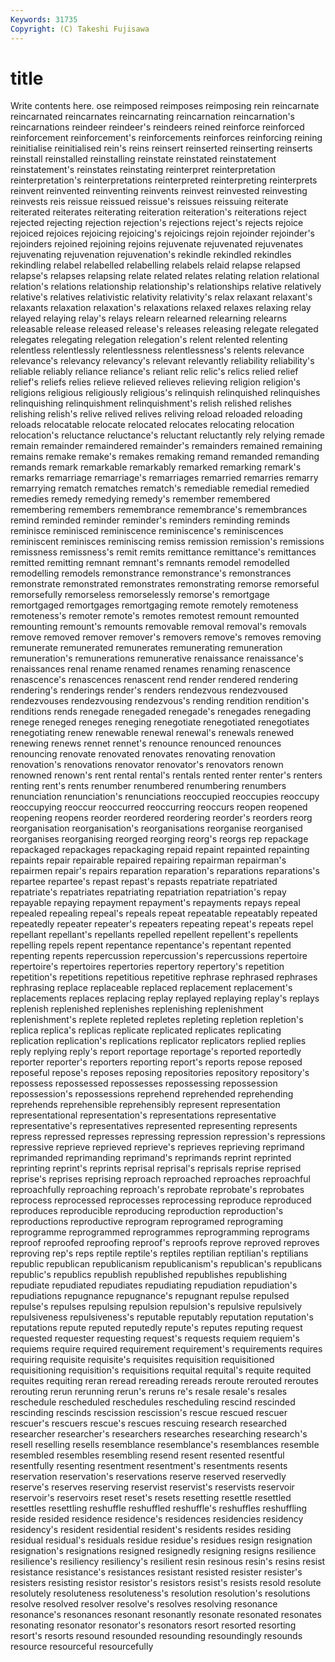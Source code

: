 ```yaml
---
Keywords: 31735 
Copyright: (C) Takeshi Fujisawa
---
```


# title

Write contents here.
ose reimposed reimposes
reimposing rein reincarnate reincarnated reincarnates reincarnating reincarnation reincarnation's reincarnations reindeer
reindeer's reindeers reined reinforce reinforced reinforcement reinforcement's reinforcements reinforces reinforcing
reining reinitialise reinitialised rein's reins reinsert reinserted reinserting reinserts reinstall
reinstalled reinstalling reinstate reinstated reinstatement reinstatement's reinstates reinstating reinterpret reinterpretation
reinterpretation's reinterpretations reinterpreted reinterpreting reinterprets reinvent reinvented reinventing reinvents reinvest
reinvested reinvesting reinvests reis reissue reissued reissue's reissues reissuing reiterate
reiterated reiterates reiterating reiteration reiteration's reiterations reject rejected rejecting rejection
rejection's rejections reject's rejects rejoice rejoiced rejoices rejoicing rejoicing's rejoicings
rejoin rejoinder rejoinder's rejoinders rejoined rejoining rejoins rejuvenate rejuvenated rejuvenates
rejuvenating rejuvenation rejuvenation's rekindle rekindled rekindles rekindling relabel relabelled relabelling
relabels relaid relapse relapsed relapse's relapses relapsing relate related relates
relating relation relational relation's relations relationship relationship's relationships relative relatively
relative's relatives relativistic relativity relativity's relax relaxant relaxant's relaxants relaxation
relaxation's relaxations relaxed relaxes relaxing relay relayed relaying relay's relays
relearn relearned relearning relearns releasable release released release's releases releasing
relegate relegated relegates relegating relegation relegation's relent relented relenting relentless
relentlessly relentlessness relentlessness's relents relevance relevance's relevancy relevancy's relevant relevantly
reliability reliability's reliable reliably reliance reliance's reliant relic relic's relics
relied relief relief's reliefs relies relieve relieved relieves relieving religion
religion's religions religious religiously religious's relinquish relinquished relinquishes relinquishing relinquishment
relinquishment's relish relished relishes relishing relish's relive relived relives reliving
reload reloaded reloading reloads relocatable relocate relocated relocates relocating relocation
relocation's reluctance reluctance's reluctant reluctantly rely relying remade remain remainder
remaindered remainder's remainders remained remaining remains remake remake's remakes remaking
remand remanded remanding remands remark remarkable remarkably remarked remarking remark's
remarks remarriage remarriage's remarriages remarried remarries remarry remarrying rematch rematches
rematch's remediable remedial remedied remedies remedy remedying remedy's remember remembered
remembering remembers remembrance remembrance's remembrances remind reminded reminder reminder's reminders
reminding reminds reminisce reminisced reminiscence reminiscence's reminiscences reminiscent reminisces reminiscing
remiss remission remission's remissions remissness remissness's remit remits remittance remittance's
remittances remitted remitting remnant remnant's remnants remodel remodelled remodelling remodels
remonstrance remonstrance's remonstrances remonstrate remonstrated remonstrates remonstrating remorse remorseful remorsefully
remorseless remorselessly remorse's remortgage remortgaged remortgages remortgaging remote remotely remoteness
remoteness's remoter remote's remotes remotest remount remounted remounting remount's remounts
removable removal removal's removals remove removed remover remover's removers remove's
removes removing remunerate remunerated remunerates remunerating remuneration remuneration's remunerations remunerative
renaissance renaissance's renaissances renal rename renamed renames renaming renascence renascence's
renascences renascent rend render rendered rendering rendering's renderings render's renders
rendezvous rendezvoused rendezvouses rendezvousing rendezvous's rending rendition rendition's renditions rends
renegade renegaded renegade's renegades renegading renege reneged reneges reneging renegotiate
renegotiated renegotiates renegotiating renew renewable renewal renewal's renewals renewed renewing
renews rennet rennet's renounce renounced renounces renouncing renovate renovated renovates
renovating renovation renovation's renovations renovator renovator's renovators renown renowned renown's
rent rental rental's rentals rented renter renter's renters renting rent's
rents renumber renumbered renumbering renumbers renunciation renunciation's renunciations reoccupied reoccupies
reoccupy reoccupying reoccur reoccurred reoccurring reoccurs reopen reopened reopening reopens
reorder reordered reordering reorder's reorders reorg reorganisation reorganisation's reorganisations reorganise
reorganised reorganises reorganising reorged reorging reorg's reorgs rep repackage repackaged
repackages repackaging repaid repaint repainted repainting repaints repair repairable repaired
repairing repairman repairman's repairmen repair's repairs reparation reparation's reparations reparations's
repartee repartee's repast repast's repasts repatriate repatriated repatriate's repatriates repatriating
repatriation repatriation's repay repayable repaying repayment repayment's repayments repays repeal
repealed repealing repeal's repeals repeat repeatable repeatably repeated repeatedly repeater
repeater's repeaters repeating repeat's repeats repel repellant repellant's repellants repelled
repellent repellent's repellents repelling repels repent repentance repentance's repentant repented
repenting repents repercussion repercussion's repercussions repertoire repertoire's repertoires repertories repertory
repertory's repetition repetition's repetitions repetitious repetitive rephrase rephrased rephrases rephrasing
replace replaceable replaced replacement replacement's replacements replaces replacing replay replayed
replaying replay's replays replenish replenished replenishes replenishing replenishment replenishment's replete
repleted repletes repleting repletion repletion's replica replica's replicas replicate replicated
replicates replicating replication replication's replications replicator replicators replied replies reply
replying reply's report reportage reportage's reported reportedly reporter reporter's reporters
reporting report's reports repose reposed reposeful repose's reposes reposing repositories
repository repository's repossess repossessed repossesses repossessing repossession repossession's repossessions reprehend
reprehended reprehending reprehends reprehensible reprehensibly represent representation representational representation's representations
representative representative's representatives represented representing represents repress repressed represses repressing
repression repression's repressions repressive reprieve reprieved reprieve's reprieves reprieving reprimand
reprimanded reprimanding reprimand's reprimands reprint reprinted reprinting reprint's reprints reprisal
reprisal's reprisals reprise reprised reprise's reprises reprising reproach reproached reproaches
reproachful reproachfully reproaching reproach's reprobate reprobate's reprobates reprocess reprocessed reprocesses
reprocessing reproduce reproduced reproduces reproducible reproducing reproduction reproduction's reproductions reproductive
reprogram reprogramed reprograming reprogramme reprogrammed reprogrammes reprogramming reprograms reproof reproofed
reproofing reproof's reproofs reprove reproved reproves reproving rep's reps reptile
reptile's reptiles reptilian reptilian's reptilians republic republican republicanism republicanism's republican's
republicans republic's republics republish republished republishes republishing repudiate repudiated repudiates
repudiating repudiation repudiation's repudiations repugnance repugnance's repugnant repulse repulsed repulse's
repulses repulsing repulsion repulsion's repulsive repulsively repulsiveness repulsiveness's reputable reputably
reputation reputation's reputations repute reputed reputedly repute's reputes reputing request
requested requester requesting request's requests requiem requiem's requiems require required
requirement requirement's requirements requires requiring requisite requisite's requisites requisition requisitioned
requisitioning requisition's requisitions requital requital's requite requited requites requiting reran
reread rereading rereads reroute rerouted reroutes rerouting rerun rerunning rerun's
reruns re's resale resale's resales reschedule rescheduled reschedules rescheduling rescind
rescinded rescinding rescinds rescission rescission's rescue rescued rescuer rescuer's rescuers
rescue's rescues rescuing research researched researcher researcher's researchers researches researching
research's resell reselling resells resemblance resemblance's resemblances resemble resembled resembles
resembling resend resent resented resentful resentfully resenting resentment resentment's resentments
resents reservation reservation's reservations reserve reserved reservedly reserve's reserves reserving
reservist reservist's reservists reservoir reservoir's reservoirs reset reset's resets resetting
resettle resettled resettles resettling reshuffle reshuffled reshuffle's reshuffles reshuffling reside
resided residence residence's residences residencies residency residency's resident residential resident's
residents resides residing residual residual's residuals residue residue's residues resign
resignation resignation's resignations resigned resignedly resigning resigns resilience resilience's resiliency
resiliency's resilient resin resinous resin's resins resist resistance resistance's resistances
resistant resisted resister resister's resisters resisting resistor resistor's resistors resist's
resists resold resolute resolutely resoluteness resoluteness's resolution resolution's resolutions resolve
resolved resolver resolve's resolves resolving resonance resonance's resonances resonant resonantly
resonate resonated resonates resonating resonator resonator's resonators resort resorted resorting
resort's resorts resound resounded resounding resoundingly resounds resource resourceful resourcefully

